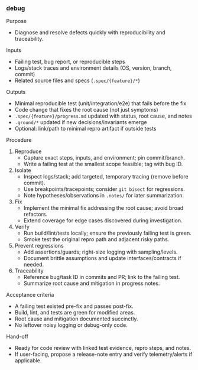 ### debug
Purpose
- Diagnose and resolve defects quickly with reproducibility and traceability.

Inputs
- Failing test, bug report, or reproducible steps
- Logs/stack traces and environment details (OS, version, branch, commit)
- Related source files and specs (`.spec/{feature}/*`)

Outputs
- Minimal reproducible test (unit/integration/e2e) that fails before the fix
- Code change that fixes the root cause (not just symptoms)
- `.spec/{feature}/progress.md` updated with status, root cause, and notes
- `.ground/*` updated if new decisions/invariants emerge
- Optional: link/path to minimal repro artifact if outside tests

Procedure
1. Reproduce
   - Capture exact steps, inputs, and environment; pin commit/branch.
   - Write a failing test at the smallest scope feasible; tag with bug ID.
2. Isolate
   - Inspect logs/stack; add targeted, temporary tracing (remove before commit).
   - Use breakpoints/tracepoints; consider `git bisect` for regressions.
   - Note hypotheses/observations in `.notes/` for later summarization.
3. Fix
   - Implement the minimal fix addressing the root cause; avoid broad refactors.
   - Extend coverage for edge cases discovered during investigation.
4. Verify
   - Run build/lint/tests locally; ensure the previously failing test is green.
   - Smoke test the original repro path and adjacent risky paths.
5. Prevent regressions
   - Add assertions/guards; right-size logging with sampling/levels.
   - Document brittle assumptions and update interfaces/contracts if needed.
6. Traceability
   - Reference bug/task ID in commits and PR; link to the failing test.
   - Summarize root cause and mitigation in progress notes.

Acceptance criteria
- A failing test existed pre-fix and passes post-fix.
- Build, lint, and tests are green for modified areas.
- Root cause and mitigation documented succinctly.
- No leftover noisy logging or debug-only code.

Hand-off
- Ready for code review with linked test evidence, repro steps, and notes.
- If user-facing, propose a release-note entry and verify telemetry/alerts if applicable.
